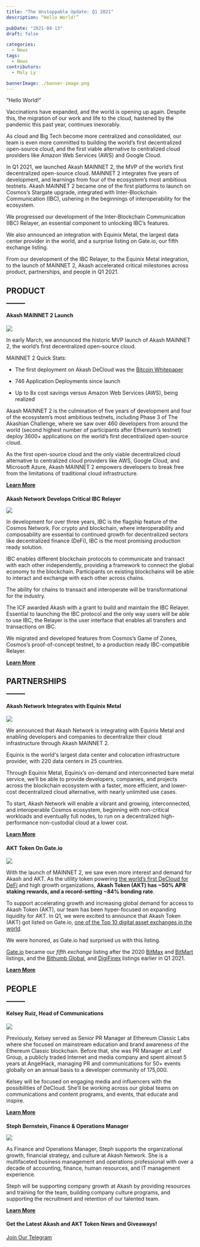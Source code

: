 ```yaml
---
title: "The Unstoppable Update: Q1 2021"
description: “Hello World!”

pubDate: "2021-04-13"
draft: false

categories:
  - News
tags:
  - News
contributors:
  - Maly Ly

bannerImage: ./banner-image.png
---
```

  
“Hello World!”  

Vaccinations have expanded, and the world is opening up again. Despite this, the migration of our work and life to the cloud, hastened by the pandemic this past year, continues inexorably.   

As cloud and Big Tech become more centralized and consolidated, our team is even more committed to building the world’s first decentralized open-source cloud, and the first viable alternative to centralized cloud providers like Amazon Web Services (AWS) and Google Cloud.  

In Q1 2021, we launched Akash MAINNET 2, the MVP of the world’s first decentralized open-source cloud. MAINNET 2 integrates five years of development, and learnings from four of the ecosystem’s most ambitious testnets. Akash MAINNET 2 became one of the first platforms to launch on Cosmos’s Stargate upgrade, integrated with Inter-Blockchain Communication (IBC), ushering in the beginnings of interoperability for the ecosystem.  

We progressed our development of the Inter-Blockchain Communication (IBC) Relayer, an essential component to unlocking IBC’s features.  

We also announced an integration with Equinix Metal, the largest data center provider in the world, and a surprise listing on Gate.io, our fifth exchange listing.  

From our development of the IBC Relayer, to the Equinix Metal integration, to the launch of MAINNET 2, Akash accelerated critical milestones across product, partnerships, and people in Q1 2021.  

**PRODUCT**  
**\_\_\_\_\_**
----------------------------

#### **Akash MAINNET 2 Launch**

![](https://www.datocms-assets.com/45776/1620925257-mainnet-banner-1024x768.png)

  
In early March, we announced the historic MVP launch of Akash MAINNET 2, the world’s first decentralized open-source cloud.  

MAINNET 2 Quick Stats:  

*   The first deployment on Akash DeCloud was the [Bitcoin Whitepaper](http://7nd4hr8cepabrdvaldd1r4uf04.ingress.sjc1p0.mainnet.akashian.io/)
    
*   746 Application Deployments since launch
    
*   Up to 8x cost savings versus Amazon Web Services (AWS), being realized
    

Akash MAINNET 2 is the culmination of five years of development and four of the ecosystem’s most ambitious testnets, including Phase 3 of The Akashian Challenge, where we saw over 460 developers from around the world (second highest number of participants after Ethereum’s testnet) deploy 3600+ applications on the world’s first decentralized open-source cloud.  

As the first open-source cloud and the only viable decentralized cloud alternative to centralized cloud providers like AWS, Google Cloud, and Microsoft Azure, Akash MAINNET 2 empowers developers to break free from the limitations of traditional cloud infrastructure.  

[**Learn More**](https://akash.network/blog/akash-network-launches-akash-mainnet-2-the-first-decentralized-open-source-cloud/)  
  

####   
**Akash Network Develops Critical IBC Relayer**

![](https://www.datocms-assets.com/45776/1620925348-ibc-banner-1024x768.png)

  
In development for over three years, IBC is the flagship feature of the Cosmos Network. For crypto and blockchain, where interoperability and composability are essential to continued growth for decentralized sectors like decentralized finance (DeFi), IBC is the most promising production ready solution.

IBC enables different blockchain protocols to communicate and transact with each other independently, providing a framework to connect the global economy to the blockchain. Participants on existing blockchains will be able to interact and exchange with each other across chains. 

The ability for chains to transact and interoperate will be transformational for the industry.

The ICF awarded Akash with a grant to build and maintain the IBC Relayer. Essential to launching the IBC protocol and the only way users will be able to use IBC, the Relayer is the user interface that enables all transfers and transactions on IBC.

We migrated and developed features from Cosmos’s Game of Zones, Cosmos’s proof-of-concept testnet, to a production ready IBC-compatible Relayer.

[**Learn More**](https://akash.network/blog/akash-network-develops-critical-ibc-relayer-for-inter-blockchain-communication-protocol/)

  
**PARTNERSHIPS**  
**\_\_\_\_\_**
------------------------------------

#### **Akash Network Integrates with Equinix Metal**  

![](https://www.datocms-assets.com/45776/1620925374-equinix-banner-1-1024x768.png)

  
We announced that Akash Network is integrating with Equinix Metal and enabling developers and companies to decentralize their cloud infrastructure through Akash MAINNET 2.  

Equinix is the world's largest data center and colocation infrastructure provider, with 220 data centers in 25 countries.   

Through Equinix Metal, Equinix’s on-demand and interconnected bare metal service, we’ll be able to provide developers, companies, and projects across the blockchain ecosystem with a faster, more efficient, and lower-cost decentralized cloud alternative, with nearly unlimited use cases.   

To start, Akash Network will enable a vibrant and growing, interconnected, and interoperable Cosmos ecosystem, beginning with non-critical workloads and eventually full nodes, to run on a decentralized high-performance non-custodial cloud at a lower cost.  

[**Learn More**](https://akash.network/blog/akash-network-integrates-with-equinix-metal-to-provide-the-first-viable-decentralized-cloud-solution/)  
  
  

#### **AKT Token On Gate.io**  

![](https://www.datocms-assets.com/45776/1620926938-gateio-live-2-1024x768.png)

  
With the launch of MAINNET 2, we saw even more interest and demand for Akash and AKT. As the utility token powering [the world’s first DeCloud for DeFi](https://akash.network/blog/akash-decloud-for-defi/) and high growth organizations, **Akash Token (AKT) has ~50% APR staking rewards, and a record-setting ~84% bonding rate**.  

To support accelerating growth and increasing global demand for access to Akash Token (AKT), our team has been hyper-focused on expanding liquidity for AKT. In Q1, we were excited to announce that Akash Token (AKT) got listed on Gate.io, [one of the Top 10 digital asset exchanges in the world](https://www.coingecko.com/en/exchanges).  

We were honored, as Gate.io had surprised us with this listing.   

[Gate.io](https://www.gate.io/) became our _fifth exchange_ listing after the 2020 [BitMax](https://bitmax.io/en/global-digital-asset-platform) and [BitMart](https://www.bitmart.com/) listings, and the [Bithumb Gl](https://www.bithumb.pro/en-us)[o](https://www.bithumb.pro/en-us)[bal](https://www.bithumb.pro/en-us), and [DigiFinex](https://www.digifinex.com/en-ww/) listings earlier in Q1 2021.  

[**Learn More**](https://akash.network/blog/akt-token-now-on-gate-io-exchange/)

  
**PEOPLE**  
**\_\_\_\_\_**
------------------------------

#### **Kelsey Ruiz, Head of Communications**  

![](https://www.datocms-assets.com/45776/1620926953-kelsey-banner-1024x768.jpg)

  
Previously, Kelsey served as Senior PR Manager at Ethereum Classic Labs where she focused on mainstream education and brand awareness of the Ethereum Classic blockchain. Before that, she was PR Manager at Leaf Group, a publicly traded Internet and media company and spent almost 5 years at AngelHack, managing PR and communications for 50+ events globally on an annual basis to a developer community of 175,000.  

Kelsey will be focused on engaging media and influencers with the possibilities of DeCloud. She’ll be working across our global teams on communications and content programs, and events, that educate and inspire.  

[**Learn More**](https://akash.network/blog/introducing-kelsey-ruiz-head-of-communications/)  
  

####   
**Steph Bernstein, Finance & Operations Manager**  

![](https://www.datocms-assets.com/45776/1620926962-steph-less-text-1024x768.png)

  
As Finance and Operations Manager, Steph supports the organizational growth, financial strategy, and culture at Akash Network. She is a multifaceted business management and operations professional with over a decade of accounting, finance, human resources, and IT management experience.  

Steph will be supporting company growth at Akash by providing resources and training for the team, building company culture programs, and supporting the recruitment and retention of our talented team.  

[**Learn More**](https://akash.network/blog/introducing-steph-bernstein-finance-operations-manager/)  
  

#### **Get the Latest Akash and AKT Token News and Giveaways!**

[Join Our Telegram](https://t.me/AkashNW)